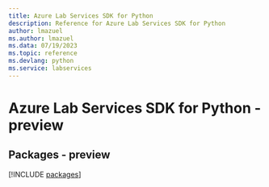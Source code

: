 ```yaml
---
title: Azure Lab Services SDK for Python
description: Reference for Azure Lab Services SDK for Python
author: lmazuel
ms.author: lmazuel
ms.data: 07/19/2023
ms.topic: reference
ms.devlang: python
ms.service: labservices
---
```

# Azure Lab Services SDK for Python - preview
## Packages - preview
[!INCLUDE [packages](lab-services-index.md)]